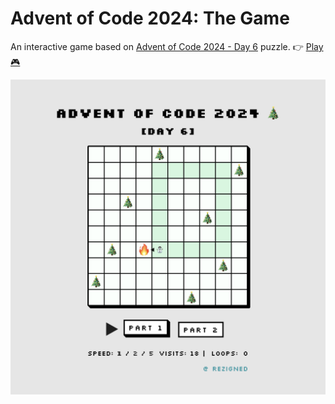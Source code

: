 # Advent of Code 2024: The Game

An interactive game based on [Advent of Code 2024 - Day 6](https://adventofcode.com/2024/day/6) puzzle. 👉 <a href="https://rezigned.com/aoc-2024/">Play 🎮</a>

![Day 6](./public/preview.png)
